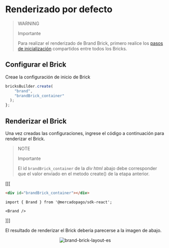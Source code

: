 # Renderizado por defecto

> WARNING
>
> Importante
>
> Para realizar el renderizado de Brand Brick, primero realice los [pasos de inicialización](/developers/es/docs/checkout-bricks/common-initialization) compartidos entre todos los Bricks. 

## Configurar el Brick

Creae la configuración de inicio de Brick

```javascript
bricksBuilder.create(
    "brand",
    "brandBrick_container"
  );
};
```

## Renderizar el Brick

Una vez creadas las configuraciones, ingrese el código a continuación para renderizar el Brick. 

> NOTE
>
> Importante
>
> El id `brandBrick_container` de la _div html_ abajo debe corresponder que el valor enviado en el metodo create() de la etapa anterior.

[[[
```html
<div id="brandBrick_container"></div>
```
```react-jsx
import { Brand } from '@mercadopago/sdk-react';

<Brand />
```
]]]

El resultado de renderizar el Brick debería parecerse a la imagen de abajo.

<center>

![brand-brick-layout-es](checkout-bricks/brand-brick-es.gif)

</center>